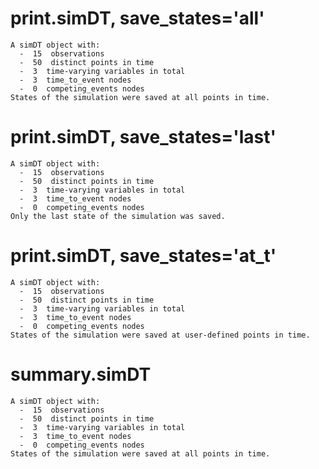# print.simDT, save_states='all'

    A simDT object with:
      -  15  observations
      -  50  distinct points in time
      -  3  time-varying variables in total
      -  3  time_to_event nodes
      -  0  competing_events nodes
    States of the simulation were saved at all points in time. 

# print.simDT, save_states='last'

    A simDT object with:
      -  15  observations
      -  50  distinct points in time
      -  3  time-varying variables in total
      -  3  time_to_event nodes
      -  0  competing_events nodes
    Only the last state of the simulation was saved. 

# print.simDT, save_states='at_t'

    A simDT object with:
      -  15  observations
      -  50  distinct points in time
      -  3  time-varying variables in total
      -  3  time_to_event nodes
      -  0  competing_events nodes
    States of the simulation were saved at user-defined points in time. 

# summary.simDT

    A simDT object with:
      -  15  observations
      -  50  distinct points in time
      -  3  time-varying variables in total
      -  3  time_to_event nodes
      -  0  competing_events nodes
    States of the simulation were saved at all points in time. 


